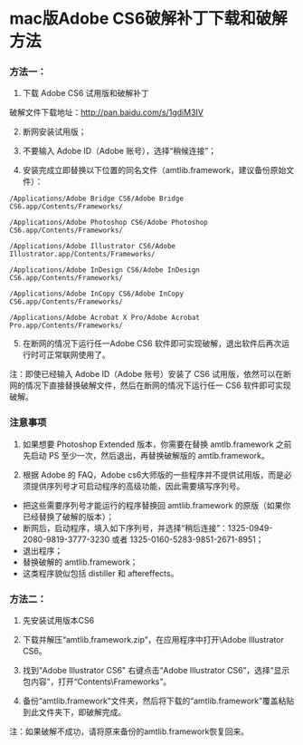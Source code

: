 mac版Adobe CS6破解补丁下载和破解方法
====================================

### 方法一：

1. 下载 Adobe CS6 试用版和破解补丁

  破解文件下载地址：http://pan.baidu.com/s/1gdiM3IV
 
2. 断网安装试用版；

3. 不要输入 Adobe ID（Adobe 账号），选择“稍候连接”；

4. 安装完成立即替换以下位置的同名文件（amtlib.framework，建议备份原始文件）：

  `/Applications/Adobe Bridge CS6/Adobe Bridge CS6.app/Contents/Frameworks/`

  `/Applications/Adobe Photoshop CS6/Adobe Photoshop CS6.app/Contents/Frameworks/`

  `/Applications/Adobe Illustrator CS6/Adobe Illustrator.app/Contents/Frameworks/`

  `/Applications/Adobe InDesign CS6/Adobe InDesign CS6.app/Contents/Frameworks/`

  `/Applications/Adobe InCopy CS6/Adobe InCopy CS6.app/Contents/Frameworks/`

  `/Applications/Adobe Acrobat X Pro/Adobe Acrobat Pro.app/Contents/Frameworks/`

5. 在断网的情况下运行任一Adobe CS6 软件即可实现破解，退出软件后再次运行时可正常联网使用了。

  注：即使已经输入 Adobe ID（Adobe 账号）安装了 CS6 试用版，依然可以在断网的情况下直接替换破解文件，然后在断网的情况下运行任一 CS6 软件即可实现破解。

### 注意事项

1. 如果想要 Photoshop Extended 版本，你需要在替换 amtlb.framework 之前先启动 PS 至少一次，然后退出，再替换破解版的 amtlb.framework。

2. 根据 Adobe 的 FAQ，Adobe cs6大师版的一些程序并不提供试用版，而是必须提供序列号才可启动程序的高级功能，因此需要填写序列号。

  * 把这些需要序列号才能运行的程序替换回 amtlib.framework 的原版（如果你已经替换了破解的版本）；
  * 断网后，启动程序，填入如下序列号，并选择“稍后连接”：1325-0949-2080-9819-3777-3230 或者 1325-0160-5283-9851-2671-8951；
  * 退出程序；
  * 替换破解的 amtlib.framework；
  * 这类程序貌似包括 distiller 和 aftereffects。


### 方法二：

1. 先安装试用版本CS6

2. 下载并解压“amtlib.framework.zip”，在应用程序中打开\Adobe Illustrator CS6。

3. 找到“Adobe Illustrator CS6"   右键点击“Adobe Illustrator CS6”，选择“显示包内容”，打开“Contents\Frameworks”。

4. 备份“amtlib.framework”文件夹，然后将下载的“amtlib.framework”覆盖粘贴到此文件夹下，即破解完成。

注：如果破解不成功，请将原来备份的amtlib.framework恢复回来。
